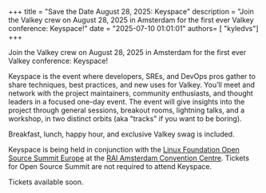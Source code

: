 +++
title = "Save the Date August 28, 2025: Keyspace"
description = "Join the Valkey crew on August 28, 2025 in Amsterdam for the first ever Valkey conference: Keyspace!"
date = "2025-07-10 01:01:01"
authors= [ "kyledvs"]
+++

Join the Valkey crew on August 28, 2025 in Amsterdam for the first ever Valkey conference: Keyspace!

Keyspace is the event where developers, SREs, and DevOps pros gather to share techniques, best practices, and new uses for Valkey.
You’ll meet and network with the project maintainers, community enthusiasts, and thought leaders in a focused one-day event.
The event will give insights into the project through general sessions, breakout rooms, lightning talks, and a workshop, in two distinct orbits (aka "tracks" if you want to be boring).  

Breakfast, lunch, happy hour, and exclusive Valkey swag is included.

Keyspace is being held in conjunction with the [Linux Foundation Open Source Summit Europe](https://events.linuxfoundation.org/open-source-summit-europe/) at the [RAI Amsterdam Convention Centre](https://www.rai.nl/en).
Tickets for Open Source Summit are not required to attend Keyspace.

Tickets available soon.
